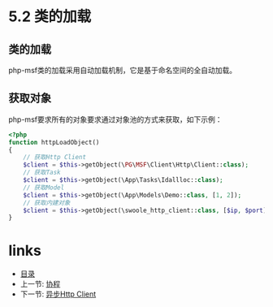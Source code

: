 # 5.2 类的加载

## 类的加载

php-msf类的加载采用自动加载机制，它是基于命名空间的全自动加载。

## 获取对象

php-msf要求所有的对象要求通过对象池的方式来获取，如下示例：

```php
<?php
function httpLoadObject()
{
    // 获取Http Client
    $client = $this->getObject(\PG\MSF\Client\Http\Client::class);
    // 获取Task
    $client = $this->getObject(\App\Tasks\Idallloc::class);
    // 获取Model
    $client = $this->getObject(\App\Models\Demo::class, [1, 2]);
    // 获取内建对象
    $client = $this->getObject(\swoole_http_client::class, [$ip, $port]);
}
```

# links
  * [目录](<README.md>)
  * 上一节: [协程](<05.1-协程.md>)
  * 下一节: [异步Http Client](<05.3-异步Http%20Client.md>)